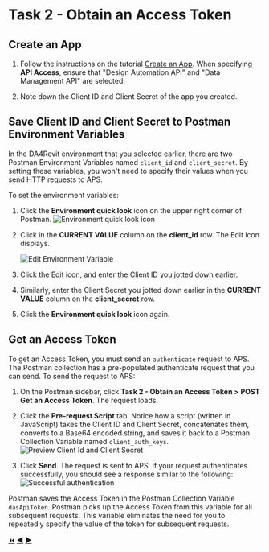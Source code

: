 # Task 2 - Obtain an Access Token

## Create an App

1. Follow the instructions on the tutorial [Create an App](https://aps-stg.autodesk.com/en/docs/oauth/v2/tutorials/create-app/).
 When specifying **API Access**, ensure that "Design Automation API" and "Data Management API" are selected.

2. Note down the Client ID and Client Secret of the app you created.

## Save Client ID and Client Secret to Postman Environment Variables

In the DA4Revit environment that you selected earlier, there are two Postman Environment Variables named `client_id` and `client_secret`. By setting these variables, you won't need to specify their values when you send HTTP requests to APS.

To set the environment variables:

1. Click the **Environment quick look** icon on the upper right corner of Postman.
   ![Environment quick look icon](../images/task1-environment_quick_look_icon.png "Environment quick look icon")

2. Click in the **CURRENT VALUE** column on the **client_id** row. The Edit icon displays.

    ![Edit Environment Variable](../images/task1-environment_edit_variable.png "Edit Environment Variable")

3. Click the Edit icon, and enter the Client ID you jotted down earlier.

4. Similarly, enter the Client Secret you jotted down earlier in the **CURRENT VALUE** column on the **client_secret** row.

5. Click the **Environment quick look** icon again.

## Get an Access Token

To get an Access Token, you must send an `authenticate` request to APS. The Postman collection has a pre-populated authenticate request that you can send. To send the request to APS:

1. On the Postman sidebar, click **Task 2 - Obtain an Access Token > POST Get an Access Token**. The request loads.

2. Click the **Pre-request Script** tab. Notice how a script (written in JavaScript) takes the Client ID and Client Secret, concatenates them, converts to a Base64 encoded string, and saves it back to a Postman Collection Variable named `client_auth_keys`.
   ![Preview Client Id and Client Secret](../images/task1-preview_environment_variables.png "Preview Client Id and Client Secret")

4. Click **Send**. The request is sent to APS. If your request authenticates successfully, you should see a response similar to the following:
![Successful authentication](../images/task1-authenticate_successfull.png "Successful authentication")

Postman saves the Access Token in the Postman Collection Variable `dasApiToken`. Postman picks up the Access Token from this variable for all subsequent requests. This variable eliminates the need for you to repeatedly specify the value of the token for subsequent requests.


[:rewind:](../readme.md "readme.md") [:arrow_backward:](before_you_begin.md "Previous task" ) [:arrow_forward:](task-3.md "Next task")
